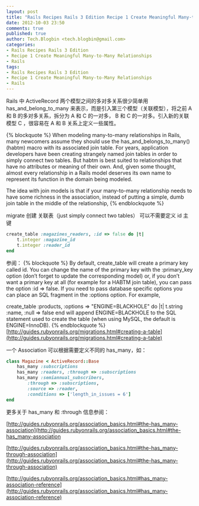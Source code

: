 ```yaml
---
layout: post
title: "Rails Recipes Rails 3 Edition Recipe 1 Create Meaningful Many-to-Many Relationships"
date: 2012-10-03 23:50
comments: true
published: true
author: Tech.Blogbin <tech.blogbin@gmail.com>
categories: 
- Rails Recipes Rails 3 Edition
- Recipe 1 Create Meaningful Many-to-Many Relationships
- Rails
tags: 
- Rails Recipes Rails 3 Edition
- Recipe 1 Create Meaningful Many-to-Many Relationships
- Rails
---
```


Rails 中 ActiveRecord 两个模型之间的多对多关系很少简单用 has_and_belong_to_many 来表示，而是引入第三个模型（关联模型），将之前 A 和 B 的多对多关系，拆分为 A 和 C 的一对多，
B 和 C 的一对多。引入新的关联模型 C ，很容易在 A 和 B 关系上定义一些属性。

<!--more-->

{% blockquote %}
When modeling many-to-many relationships in Rails, many newcomers
assume they should use the has_and_belongs_to_many() (habtm) macro with its
associated join table. For years, application developers have been creating
strangely named join tables in order to simply connect two tables. But habtm
is best suited to relationships that have no attributes or meaning of their own.
And, given some thought, almost every relationship in a Rails model deserves
its own name to represent its function in the domain being modeled.

The idea with join models is that if your many-to-many relationship needs to have some richness
in the association, instead of putting a simple, dumb join table in the middle
of the relationship,
{% endblockquote %}

migrate 创建 关联表（just simply connect two tables） 可以不需要定义 id 主键
``` ruby rr2/many_to_many/beginning_schema.rb
create_table :magazines_readers, :id => false do |t|
	t.integer :magazine_id
	t.integer :reader_id
end
```
参阅：
{% blockquote %}
By default, create_table will create a primary key called id. You can change the name of the primary key with the :primary_key option (don’t forget to update the corresponding model) or, if you don’t want a primary key at all (for example for a HABTM join table), you can pass the option :id => false. If you need to pass database specific options you can place an SQL fragment in the :options option. For example,

create_table :products, :options => "ENGINE=BLACKHOLE" do |t|
  t.string :name, :null => false
end
will append ENGINE=BLACKHOLE to the SQL statement used to create the table (when using MySQL, the default is ENGINE=InnoDB).
{% endblockquote %}
[http://guides.rubyonrails.org/migrations.html#creating-a-table](http://guides.rubyonrails.org/migrations.html#creating-a-table)

一个 Association 可以根据需要定义不同的 has_many，如：
``` ruby ManyToManyWithAttributesOnTheRelationship/app/models/magazine.rb
class Magazine < ActiveRecord::Base
	has_many :subscriptions
	has_many :readers, :through => :subscriptions
	has_many :semiannual_subscribers,
		:through => :subscriptions,
		:source => :reader,
		:conditions => ['length_in_issues = 6']
end
```

更多关于 has_many 和 :through 信息参阅：

[http://guides.rubyonrails.org/association_basics.html#the-has_many-association](http://guides.rubyonrails.org/association_basics.html#the-has_many-association

[http://guides.rubyonrails.org/association_basics.html#the-has_many-through-association](http://guides.rubyonrails.org/association_basics.html#the-has_many-through-association)

[http://guides.rubyonrails.org/association_basics.html#has_many-association-reference](http://guides.rubyonrails.org/association_basics.html#has_many-association-reference)
